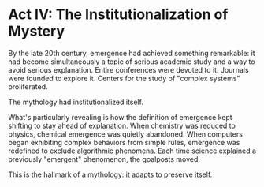 # Act IV: The Institutionalization of Mystery

By the late 20th century, emergence had achieved something remarkable: it had become simultaneously a topic of serious academic study and a way to avoid serious explanation. Entire conferences were devoted to it. Journals were founded to explore it. Centers for the study of "complex systems" proliferated.

The mythology had institutionalized itself.

What's particularly revealing is how the definition of emergence kept shifting to stay ahead of explanation. When chemistry was reduced to physics, chemical emergence was quietly abandoned. When computers began exhibiting complex behaviors from simple rules, emergence was redefined to exclude algorithmic phenomena. Each time science explained a previously "emergent" phenomenon, the goalposts moved.

This is the hallmark of a mythology: it adapts to preserve itself.
